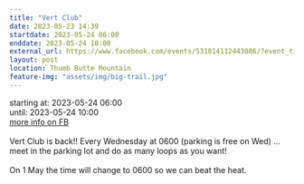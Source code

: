 ```yaml
---
title: "Vert Club"
date: 2023-05-23 14:39
startdate: 2023-05-24 06:00
enddate: 2023-05-24 10:00
external_url: https://www.facebook.com/events/531814112443086/?event_time_id=531814179109746
layout: post
location: Thumb Butte Mountain
feature-img: "assets/img/big-trail.jpg"
---
```


starting at: 2023-05-24 06:00<br>until: 2023-05-24 10:00<br><a href="https://www.facebook.com/events/531814112443086/?event_time_id=531814179109746">more info on FB</a><br><br>Vert Club is back!! Every Wednesday at 0600 (parking is free on Wed) … meet in the parking lot and do as many loops as you want!<br>
  <br>
  On 1 May the time will change to 0600 so we can beat the heat.<br>
  <br>
  
